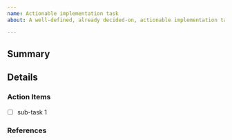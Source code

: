 ```yaml
---
name: Actionable implementation task
about: A well-defined, already decided-on, actionable implementation task.

---
```


## Summary

<!-- Short, concise description of what feature the implementation will cover -->

## Details

<!--
Particularly if this implementation was not already discussed in a Proposal issue,
or even in an ADR, please include as many details as possible about what this
implementation task covers.

Also cover WHY this is needed!
-->

### Action Items
<!-- Short, concise list of actionable sub-tasks -->
- [ ] sub-task 1
<!-- open issues for sub-tasks where it makes sense
rule of thumb: is a sub-task more than 1-2 days of work? -> requires own issue -->

### References

<!--
Add references and all relations to:
 - other issues
    - particularly Proposals (if applicable)
    - Important: related tracking issue!
 - other pull requests
 - discussions
 - and ADRs

examples:
blocked by: #XXX
depends on: #XXX
implements ADR: link to ADR
included in: #link to tracking issue
reference to specification: perma-link to spec
-->

